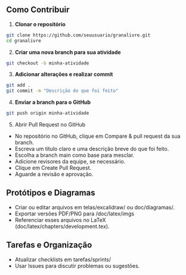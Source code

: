 ## Como Contribuir

1. **Clonar o repositório**
```bash
git clone https://github.com/seuusuario/granalivre.git
cd granalivre
```

2. **Criar uma nova branch para sua atividade**
```bash
git checkout -b minha-atividade
```

3. **Adicionar alterações e realizar commit**
```bash
git add .
git commit -m "Descrição do que foi feito"
```

4. **Enviar a branch para o GitHub**
```bash
git push origin minha-atividade
```

5. Abrir Pull Request no GitHub
- No repositório no GitHub, clique em Compare & pull request da sua branch.
- Escreva um título claro e uma descrição breve do que foi feito.
- Escolha a branch main como base para mesclar.
- Adicione revisores da equipe, se necessário.
- Clique em Create Pull Request.
- Aguarde a revisão e aprovação.

## Protótipos e Diagramas

- Criar ou editar arquivos em telas/excalidraw/ ou doc/diagramas/.
- Exportar versões PDF/PNG para /doc/latex/imgs
- Referenciar esses arquivos no LaTeX (doc/latex/chapters/development.tex).

## Tarefas e Organização

- Atualizar checklists em tarefas/sprints/
- Usar Issues para discutir problemas ou sugestões.